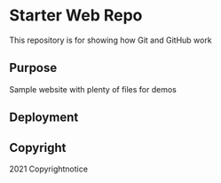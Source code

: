 # Starter Web Repo

This repository is for showing how Git and GitHub work

## Purpose

Sample website with plenty of files for demos

## Deployment

## Copyright
2021 Copyrightnotice

